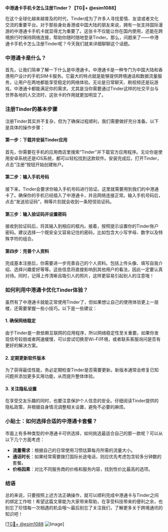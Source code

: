 **中港通卡手机卡怎么注册Tinder？【TG💪+ @esim1088】**

在这个全球化越来越普及的时代，Tinder成为了许多人寻找爱情、友谊或者文化交流的重要平台。对于那些身处香港或中国大陆的朋友来说，拥有一张支持国际漫游的中港通卡手机卡就显得尤为重要了。这张卡不仅能让你在国内使用，还能在跨境旅行时保持网络连接，帮助你随时随地登录Tinder。那么，问题来了——中港通卡手机卡怎么注册Tinder呢？今天我们就来详细聊聊这个话题。

### 中港通卡是什么？

首先，让我们简单了解一下什么是中港通卡。中港通卡是一种专门为中国大陆和香港用户设计的手机SIM卡服务。它最大的特点就是能够提供跨境通话和数据流量服务，让用户在两地都能享受稳定的网络体验。无论是日常聊天、刷视频还是玩游戏，中港通卡都能满足你的需求。尤其是当你需要通过Tinder这样的社交平台与世界各地的人交流时，这张卡的作用就更加明显了。

### 注册Tinder的基本步骤

注册Tinder其实并不复杂，但为了确保过程顺利，我们需要做好充分准备。以下是具体的操作步骤：

#### 第一步：下载并安装Tinder应用

首先，你需要在手机的应用商店里搜索“Tinder”并下载官方应用程序。无论你是使用安卓系统还是iOS系统，都可以轻松找到这款软件。安装完成后，打开Tinder，点击“注册”按钮开始创建账户。

#### 第二步：输入手机号码

接下来，Tinder会要求你输入手机号码进行验证。这里就需要用到我们的中港通卡了。确保你的手机已经插入了中港通卡，并且网络连接正常。输入手机号码后，点击“发送验证码”，稍等片刻就会收到一条短信验证码。

#### 第三步：输入验证码并设置密码

接收到验证码后，将其输入到相应的框内。接着，按照提示设置你的Tinder账户密码。建议选择一个既安全又容易记住的密码，比如包含大小写字母、数字以及特殊字符的组合。

#### 第四步：完善个人资料

完成基本注册后，你需要进一步完善自己的个人资料。包括上传头像、填写自我介绍、选择兴趣爱好等等。这些信息将直接影响到其他用户的看法，因此一定要认真对待。同时，记得上传清晰且吸引人的照片，这样更容易引起别人的注意哦！

### 如何利用中港通卡优化Tinder体验？

虽然有了中港通卡就能正常使用Tinder了，但如果想让自己的使用体验更上一层楼，还需要掌握一些小技巧。以下是一些建议：

#### 1. 确保网络稳定

由于Tinder是一款依赖互联网的应用程序，所以网络稳定性至关重要。如果你发现信号较弱或者网速缓慢，可以尝试切换至Wi-Fi环境，或者联系客服询问是否有更好的解决方案。

#### 2. 定期更新软件版本

为了获得最佳性能，务必定期检查Tinder是否需要更新。新版本通常会修复已知问题并添加更多实用功能，从而提升整体体验。

#### 3. 关注隐私设置

在享受交友乐趣的同时，也要注意保护个人信息的安全。仔细阅读Tinder提供的隐私政策，并根据自身情况调整相关设置，避免不必要的麻烦。

### 小贴士：如何选择合适的中港通卡套餐？

市面上有多种类型的中港通卡可供选择，如何挑选最适合自己的那一款呢？可以从以下几个方面考虑：

- **流量需求**：根据自己的日常使用习惯估算每月所需的流量大小。
- **通话时长**：如果经常需要拨打国际长途电话，则应优先考虑包含较多分钟数的套餐。
- **价格因素**：对比不同服务商的价格和服务内容，找到性价比最高的选项。

### 结语

总的来说，只要按照上述方法正确操作，就可以顺利完成中港通卡与Tinder之间的绑定工作啦！希望这篇文章能为大家带来帮助，在享受科技带来的便利之余，也别忘了珍惜每一次相遇的机会哦～最后别忘了关注我们，了解更多关于跨境通讯的知识吧！

[[TG💪+ @esim1088](https://t.me/s/esim1088) ![Image](https://i.postimg.cc/4NQfJmqS/Snipaste-2025-05-13-00-14-12.png)]
